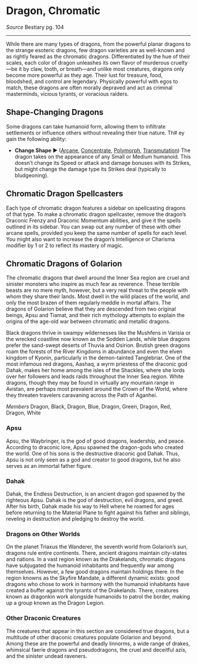 # Dragon, Chromatic
*Source* Bestiary pg. 104

---
While there are many types of dragons, from the powerful planar dragons to the strange esoteric dragons, few dragon varieties are as well-known and as rightly feared as the chromatic dragons. Differentiated by the hue of their scales, each color of dragon unleashes its own flavor of murderous cruelty—be it by claw, tooth, or breath—and unlike most creatures, dragons only become more powerful as they age. Their lust for treasure, food, bloodshed, and control are legendary. Physically powerful with egos to match, these dragons are often morally depraved and act as criminal masterminds, vicious tyrants, or voracious raiders.

## Shape-Changing Dragons
Some dragons can take humanoid form, allowing them to infiltrate settlements or influence others without revealing their true nature. Th# ey gain the following ability:

- **Change Shape** ► ([Arcane](../../Traits/Arcane.md), [Concentrate](../../Traits/Concentrate.md), [Polymorph](../../Traits/Polymorph.md), [Transmutation](../../Traits/Transmutation.md)) The dragon takes on the appearance of any Small or Medium humanoid. This doesn’t change its Speed or attack and damage bonuses with its Strikes, but might change the damage type its Strikes deal (typically to bludgeoning).

## Chromatic Dragon Spellcasters
Each type of chromatic dragon features a sidebar on spellcasting dragons of that type. To make a chromatic dragon spellcaster, remove the dragon’s Draconic Frenzy and Draconic Momentum abilities, and give it the spells outlined in its sidebar. You can swap out any number of these with other arcane spells, provided you keep the same number of spells for each level. You might also want to increase the dragon’s Intelligence or Charisma modifier by 1 or 2 to reflect its mastery of magic.

## Chromatic Dragons of Golarion
The chromatic dragons that dwell around the Inner Sea region are cruel and sinister monsters who inspire as much fear as reverence. These terrible beasts are no mere myth, however, but a very real threat to the people with whom they share their lands. Most dwell in the wild places of the world, and only the most brazen of them regularly meddle in mortal affairs. The dragons of Golarion believe that they are descended from two original beings, Apsu and Tiamat, and their rich mythology attempts to explain the origins of the age-old war between chromatic and metallic dragons.

Black dragons thrive in swampy wildernesses like the Mushfens in Varisia or the wrecked coastline now known as the Sodden Lands, while blue dragons prefer the sand-swept deserts of Thuvia and Osirion. Brutish green dragons roam the forests of the River Kingdoms in abundance and even the elven kingdom of Kyonin, particularly in the demon-tainted Tanglebriar. One of the most infamous red dragons, Aashaq, a wyrm priestess of the draconic god Dahak, makes her home among the isles of the Shackles, where she lords over her followers and leads raids throughout the Inner Sea region. White dragons, though they may be found in virtually any mountain range in Avistan, are perhaps most prevalent around the Crown of the World, where they threaten travelers caravaning across the Path of Aganhei.

*Members*
Dragon, Black, Dragon, Blue, Dragon, Green, Dragon, Red, Dragon, White

### Apsu
Apsu, the Waybringer, is the god of good dragons, leadership, and peace. According to draconic lore, Apsu spawned the dragon-gods who created the world. One of his sons is the destructive draconic god Dahak. Thus, Apsu is not only seen as a god and creator to good dragons, but he also serves as an immortal father figure.

### Dahak
Dahak, the Endless Destruction, is an ancient dragon god spawned by the righteous Apsu. Dahak is the god of destruction, evil dragons, and greed. After his birth, Dahak made his way to Hell where he roamed for ages before returning to the Material Plane to fight against his father and siblings, reveling in destruction and pledging to destroy the world.

### Dragons on Other Worlds
On the planet Triaxus the Wanderer, the seventh world from Golarion’s sun, dragons rule entire continents. There, ancient dragons maintain city-states and nations. In a vast region known as the Drakelands, chromatic dragons have subjugated the humanoid inhabitants and frequently war among themselves. However, a few good dragons maintain holdings there. In the region knowns as the Skyfire Mandate, a different dynamic exists: good dragons who chose to work in harmony with the humanoid inhabitants have created a buffer against the tyrants of the Drakelands. There, creatures known as dragonkin work alongside humanoids to patrol the border, making up a group known as the Dragon Legion.

### Other Draconic Creatures
The creatures that appear in this section are considered true dragons, but a multitude of other draconic creatures populate Golarion and beyond. Among these are the powerful and deadly linnorms, a wide range of drakes, whimsical faerie dragons and pseudodragons, the cruel and deceitful azis, and the sinister undead raveners.